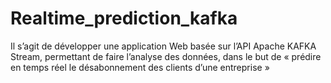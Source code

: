 # Realtime_prediction_kafka
Il s’agit de développer une application Web basée sur l’API Apache KAFKA Stream, permettant de faire l’analyse des données, dans le but de « prédire en temps réel le désabonnement des clients d’une entreprise »

